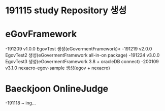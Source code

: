 # 191115 study Repository 생성

# eGovFramework
-191209 v1.0.0 EgovTest 생성(eGovermentFramework)<
-191219 v2.0.0 EgovTest2 생성(eGovermentFramework all-in-on package)
-191224 v3.0.0 EgovTest3 생성(eGovermentFramework 3.8 + oracleDB connect)
-200109 v3.1.0 nexacro-egov-sample 생성(egov + nexacro)

# Baeckjoon OnlineJudge
-191118 ~ ing...
